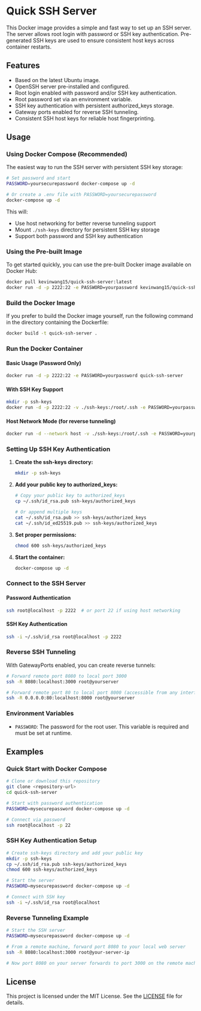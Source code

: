 # Quick SSH Server

This Docker image provides a simple and fast way to set up an SSH server. The server allows root login with password or SSH key authentication. Pre-generated SSH keys are used to ensure consistent host keys across container restarts.

## Features

- Based on the latest Ubuntu image.
- OpenSSH server pre-installed and configured.
- Root login enabled with password and/or SSH key authentication.
- Root password set via an environment variable.
- SSH key authentication with persistent authorized_keys storage.
- Gateway ports enabled for reverse SSH tunneling.
- Consistent SSH host keys for reliable host fingerprinting.

## Usage

### Using Docker Compose (Recommended)

The easiest way to run the SSH server with persistent SSH key storage:

```sh
# Set password and start
PASSWORD=yoursecurepassword docker-compose up -d

# Or create a .env file with PASSWORD=yoursecurepassword
docker-compose up -d
```

This will:
- Use host networking for better reverse tunneling support
- Mount `./ssh-keys` directory for persistent SSH key storage
- Support both password and SSH key authentication

### Using the Pre-built Image

To get started quickly, you can use the pre-built Docker image available on Docker Hub:

```sh
docker pull kevinwang15/quick-ssh-server:latest
docker run -d -p 2222:22 -e PASSWORD=yourpassword kevinwang15/quick-ssh-server:latest
```

### Build the Docker Image

If you prefer to build the Docker image yourself, run the following command in the directory containing the Dockerfile:

```sh
docker build -t quick-ssh-server .
```

### Run the Docker Container

#### Basic Usage (Password Only)
```sh
docker run -d -p 2222:22 -e PASSWORD=yourpassword quick-ssh-server
```

#### With SSH Key Support
```sh
mkdir -p ssh-keys
docker run -d -p 2222:22 -v ./ssh-keys:/root/.ssh -e PASSWORD=yourpassword quick-ssh-server
```

#### Host Network Mode (for reverse tunneling)
```sh
docker run -d --network host -v ./ssh-keys:/root/.ssh -e PASSWORD=yourpassword quick-ssh-server
```

### Setting Up SSH Key Authentication

1. **Create the ssh-keys directory:**
   ```sh
   mkdir -p ssh-keys
   ```

2. **Add your public key to authorized_keys:**
   ```sh
   # Copy your public key to authorized_keys
   cp ~/.ssh/id_rsa.pub ssh-keys/authorized_keys
   
   # Or append multiple keys
   cat ~/.ssh/id_rsa.pub >> ssh-keys/authorized_keys
   cat ~/.ssh/id_ed25519.pub >> ssh-keys/authorized_keys
   ```

3. **Set proper permissions:**
   ```sh
   chmod 600 ssh-keys/authorized_keys
   ```

4. **Start the container:**
   ```sh
   docker-compose up -d
   ```

### Connect to the SSH Server

#### Password Authentication
```sh
ssh root@localhost -p 2222  # or port 22 if using host networking
```

#### SSH Key Authentication
```sh
ssh -i ~/.ssh/id_rsa root@localhost -p 2222
```

### Reverse SSH Tunneling

With GatewayPorts enabled, you can create reverse tunnels:

```sh
# Forward remote port 8080 to local port 3000
ssh -R 8080:localhost:3000 root@yourserver

# Forward remote port 80 to local port 8000 (accessible from any interface)
ssh -R 0.0.0.0:80:localhost:8000 root@yourserver
```

### Environment Variables

- `PASSWORD`: The password for the root user. This variable is required and must be set at runtime.

## Examples

### Quick Start with Docker Compose
```sh
# Clone or download this repository
git clone <repository-url>
cd quick-ssh-server

# Start with password authentication
PASSWORD=mysecurepassword docker-compose up -d

# Connect via password
ssh root@localhost -p 22
```

### SSH Key Authentication Setup
```sh
# Create ssh-keys directory and add your public key
mkdir -p ssh-keys
cp ~/.ssh/id_rsa.pub ssh-keys/authorized_keys
chmod 600 ssh-keys/authorized_keys

# Start the server
PASSWORD=mysecurepassword docker-compose up -d

# Connect with SSH key
ssh -i ~/.ssh/id_rsa root@localhost
```

### Reverse Tunneling Example
```sh
# Start the SSH server
PASSWORD=mysecurepassword docker-compose up -d

# From a remote machine, forward port 8080 to your local web server
ssh -R 8080:localhost:3000 root@your-server-ip

# Now port 8080 on your server forwards to port 3000 on the remote machine
```

## License

This project is licensed under the MIT License. See the [LICENSE](LICENSE) file for details.
